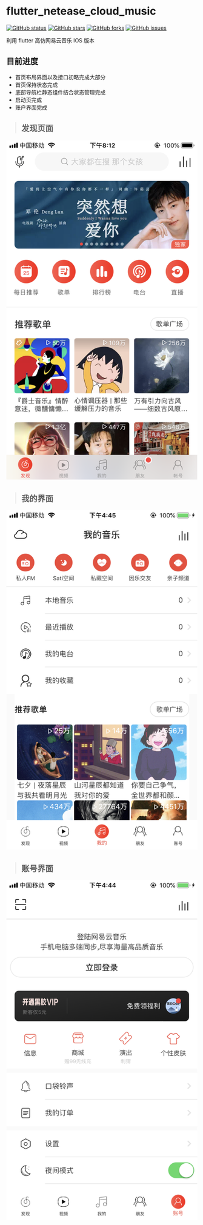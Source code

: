 # flutter_netease_cloud_music

[![GitHub status](https://img.shields.io/badge/status-10%25-brightgreen.svg)](https://github.com/UvDream/flutter_netease_cloud_music)
[![GitHub stars](https://img.shields.io/github/stars/UvDream/flutter_netease_cloud_music.svg)](https://github.com/UvDream/flutter_netease_cloud_music/stargazers)
[![GitHub forks](https://img.shields.io/github/forks/UvDream/flutter_netease_cloud_music.svg)](https://github.com/UvDream/flutter_netease_cloud_music/network)
[![GitHub issues](https://img.shields.io/github/issues/UvDream/flutter_netease_cloud_music.svg)](https://github.com/UvDream/flutter_netease_cloud_music/issues)

利用 flutter 高仿网易云音乐 IOS 版本

## 目前进度

- 首页布局界面以及接口初略完成大部分
- 首页保持状态完成
- 底部导航栏静态组件结合状态管理完成
- 启动页完成
- 账户界面完成

> ## 发现页面

![Image text](https://github.com/UvDream/flutter_netease_cloud_music/blob/master/docs/images/Find.PNG?raw=true "首页")

> ## 我的界面

![Image text](https://github.com/UvDream/flutter_netease_cloud_music/blob/master/docs/images/my.PNG?raw=true "我的")

> ## 账号界面

![Image text](https://github.com/UvDream/flutter_netease_cloud_music/blob/master/docs/images/count.PNG?raw=true "账号")
